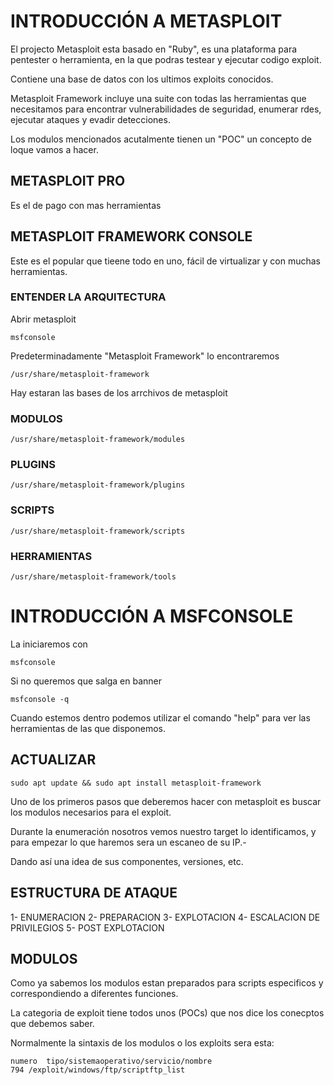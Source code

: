 # INTRODUCCIÓN A METASPLOIT
El projecto Metasploit esta basado en "Ruby", es una plataforma para pentester o herramienta, en la que podras testear y ejecutar codigo exploit.

Contiene una base de datos con los ultimos exploits conocidos.

Metasploit Framework incluye una suite con todas las herramientas que necesitamos para encontrar vulnerabilidades de seguridad, enumerar rdes, ejecutar ataques y evadir detecciones.

Los modulos mencionados acutalmente tienen un "POC" un concepto de loque vamos a hacer.

## METASPLOIT PRO

Es el de pago con mas herramientas

## METASPLOIT FRAMEWORK CONSOLE

Este es el popular que tieene todo en uno, fácil de virtualizar y con muchas herramientas.

### ENTENDER LA ARQUITECTURA

Abrir metasploit
```
msfconsole
```


Predeterminadamente "Metasploit Framework" lo encontraremos

```
/usr/share/metasploit-framework
```
Hay estaran las bases de los arrchivos de metasploit

### MODULOS
```
/usr/share/metasploit-framework/modules
```
### PLUGINS
```
/usr/share/metasploit-framework/plugins
```
### SCRIPTS
```
/usr/share/metasploit-framework/scripts
```
### HERRAMIENTAS
```
/usr/share/metasploit-framework/tools
```
# INTRODUCCIÓN A MSFCONSOLE

La iniciaremos con
```
msfconsole
```
Si no queremos que salga en banner
```
msfconsole -q 
```
Cuando estemos dentro podemos utilizar el comando "help" para ver las herramientas de las que disponemos.

## ACTUALIZAR

```
sudo apt update && sudo apt install metasploit-framework
```
Uno de los primeros pasos que deberemos hacer con metasploit es buscar los modulos necesarios para el exploit.

Durante la enumeración nosotros vemos nuestro target lo identificamos, y para empezar lo que haremos sera un escaneo de su IP.-

Dando así una idea de sus componentes, versiones, etc.

## ESTRUCTURA DE ATAQUE

1- ENUMERACION
2- PREPARACION
3- EXPLOTACION
4- ESCALACION DE PRIVILEGIOS
5- POST EXPLOTACION

## MODULOS

Como ya sabemos los modulos estan preparados para scripts especificos y correspondiendo a diferentes funciones.

La categoria de exploit tiene todos unos (POCs) que nos dice los conecptos que debemos saber.

Normalmente la sintaxis de los modulos o los exploits sera esta: 
```
numero  tipo/sistemaoperativo/servicio/nombre
794 /exploit/windows/ftp/scriptftp_list
```

